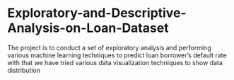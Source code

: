 # Exploratory-and-Descriptive-Analysis-on-Loan-Dataset
The project is to conduct a set of exploratory analysis and performing various machine learning techniques to predict loan borrower’s default rate with that we have tried various data visualization techniques to show data distribution
